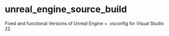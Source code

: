 # unreal_engine_source_build
Fixed and functional Versions of Unreal Engine + .vsconfig for Visual Studio 22.
